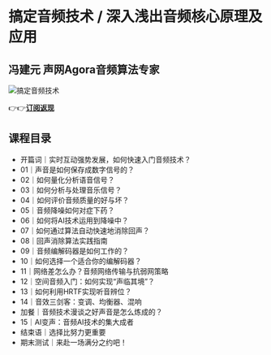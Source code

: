 搞定音频技术 / 深入浅出音频核心原理及应用
======================

冯建元  **声网Agora音频算法专家**
----------------------

![搞定音频技术](https://www.geekgay.com/storage/geek/geek_b6e34b2f1410d54a1c54834125f5d5c2.jpg)  
  
👉👉[**订阅返现**](https://time.geekbang.org/column/intro/100098801?code=ozNxOnvkfTUv2iWijl001Y6XY7%2FaWUV96fKM-iG-b5A%3D "搞定音频技术")  
  
课程目录
----

  
  
- 开篇词｜实时互动强势发展，如何快速入门音频技术？
- 01｜声音是如何保存成数字信号的？
- 02｜如何量化分析语音信号？
- 03｜如何分析与处理音乐信号？
- 04｜如何评价音频质量的好与坏？
- 05｜音频降噪如何对症下药？
- 06｜如何将AI技术运用到降噪中？
- 07｜如何通过算法自动快速地消除回声？
- 08｜回声消除算法实践指南
- 09｜音频编解码器是如何工作的？
- 10｜如何选择一个适合你的编解码器？
- 11｜网络差怎么办？音频网络传输与抗弱网策略
- 12｜空间音频入门：如何实现“声临其境”？
- 13｜如何利用HRTF实现听音辨位？
- 14｜音效三剑客：变调、均衡器、混响
- 加餐｜音频技术漫谈之好声音是怎么炼成的？
- 15｜AI变声：音频AI技术的集大成者
- 结束语｜选择比努力更重要
- 期末测试｜来赴一场满分之约吧！